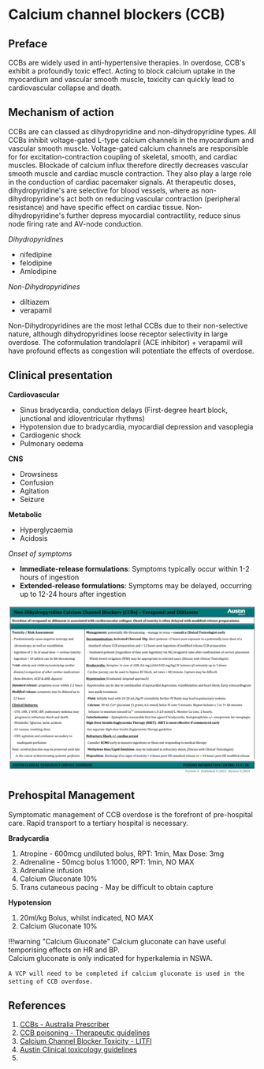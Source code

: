 # Calcium channel blockers (CCB)

## Preface

CCBs are widely used in anti-hypertensive therapies. In overdose, CCB's exhibit a profoundly toxic effect. Acting to block calcium uptake in the myocardium and vascular smooth muscle, toxicity can quickly lead to cardiovascular collapse and death. 

## Mechanism of action

CCBs are can classed as dihydropyridine and non-dihydropyridine types. All CCBs inhibit voltage-gated L-type calcium channels in the myocardium and vascular smooth muscle. Voltage-gated calcium channels are responsible for for excitation-contraction coupling of skeletal, smooth, and cardiac muscles. Blockade of calcium influx therefore directly decreases vascular smooth muscle and cardiac muscle contraction. They also play a large role in the conduction of cardiac pacemaker signals. At therapeutic doses, dihydropyridine's are selective for blood vessels, where as non-dihydropyridine's act both on reducing vascular contraction (peripheral resistance) and have specific effect on cardiac tissue. Non-dihydropyridine's further depress myocardial contractility, reduce sinus node firing rate and AV-node conduction.

 *Dihydropyridine*s

 - nifedipine
 - felodipine
 - Amlodipine

*Non-Dihydropyridines*

- diltiazem
- verapamil

Non-Dihydropyridines are the most lethal CCBs due to their non-selective nature, although dihydropyridines loose receptor selectivity in large overdose. The coformulation trandolapril (ACE inhibitor) + verapamil will have profound effects as congestion will potentiate the effects of overdose.
## Clinical presentation

**Cardiovascular**

- Sinus bradycardia, conduction delays (First-degree heart block, junctional and idioventricular rhythms)
- Hypotension due to bradycardia, myocardial depression and vasoplegia
- Cardiogenic shock
- Pulmonary oedema

**CNS**

- Drowsiness
- Confusion
- Agitation
- Seizure

**Metabolic**

- Hyperglycaemia
- Acidosis

*Onset of symptoms*

- **Immediate-release formulations**: Symptoms typically occur within 1-2 hours of ingestion
- **Extended-release formulations**: Symptoms may be delayed, occurring up to 12-24 hours after ingestion


![non-dihydropyridine.png](../assets/non-dihydropyridine.png)

## Prehospital Management

Symptomatic management of CCB overdose is the forefront of pre-hospital care. Rapid transport to a tertiary hospital is necessary. 

**Bradycardia**

1. Atropine - 600mcg undiluted bolus, RPT: 1min, Max Dose: 3mg
2. Adrenaline - 50mcg bolus 1:1000, RPT: 1min, NO MAX
3. Adrenaline infusion
4. Calcium Gluconate 10%
5. Trans cutaneous pacing - May be difficult to obtain capture

**Hypotension**

1. 20ml/kg Bolus, whilst indicated, NO MAX
2. Calcium Gluconate 10%

!!!warning "Calcium Gluconate" 
	Calcium gluconate can have useful temporising effects on HR and BP. <br>Calcium gluconate is only indicated for hyperkalemia in NSWA. 
	
	A VCP will need to be completed if calcium gluconate is used in the setting of CCB overdose.


## References

1. [CCBs - Australia Prescriber](https://australianprescriber.tg.org.au/articles/calcium-channel-antagonists.html)
2. [CCB poisoning - Therapeutic guidelines](https://tgldcdp.tg.org.au.acs.hcn.com.au/viewTopic?etgAccess=true&guidelinePage=Toxicology%20and%20Toxinology&topicfile=toxicology-dihydropyridine-calcium-channel-blocker&guidelinename=Toxicology%20and%20Toxinology&sectionId=toc_d1e47#toc_d1e47)
3. [Calcium Channel Blocker Toxicity - LITFl](https://litfl.com/calcium-channel-blocker-toxicity/)
4. [Austin Clinical toxicology guidelines](https://www.austin.org.au/page?ID=1791)
5. 